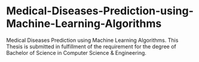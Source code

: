 # Medical-Diseases-Prediction-using-Machine-Learning-Algorithms
Medical Diseases Prediction using Machine Learning Algorithms. This Thesis is submitted in fulfillment of the requirement for the degree of Bachelor of Science in Computer Science & Engineering.

